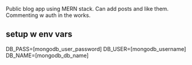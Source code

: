 Public blog app using MERN stack. Can add posts and like them. Commenting w auth in the works.

## setup w env vars

DB_PASS=[mongodb_user_password]
DB_USER=[mongodb_username]
DB_NAME=[mongodb_db_name]



